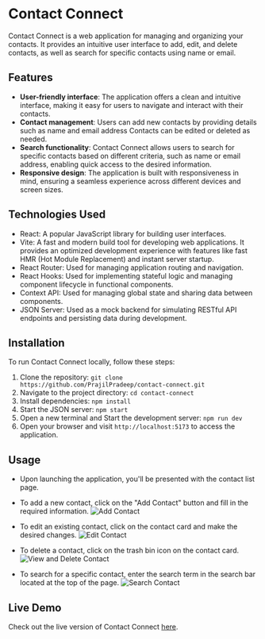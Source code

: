 # Contact Connect

Contact Connect is a web application for managing and organizing your contacts. It provides an intuitive user interface to add, edit, and delete contacts, as well as search for specific contacts using name or email.

## Features

- **User-friendly interface**: The application offers a clean and intuitive interface, making it easy for users to navigate and interact with their contacts.
- **Contact management**: Users can add new contacts by providing details such as name and email address Contacts can be edited or deleted as needed.
- **Search functionality**: Contact Connect allows users to search for specific contacts based on different criteria, such as name or email address, enabling quick access to the desired information.
- **Responsive design**: The application is built with responsiveness in mind, ensuring a seamless experience across different devices and screen sizes.

## Technologies Used

-   React: A popular JavaScript library for building user interfaces.
- Vite: A fast and modern build tool for developing web applications. It provides an optimized development experience with features like fast HMR (Hot Module Replacement) and instant server startup.
-   React Router: Used for managing application routing and navigation.
-   React Hooks: Used for implementing stateful logic and managing component lifecycle in functional components.
-   Context API: Used for managing global state and sharing data between components.
-   JSON Server: Used as a mock backend for simulating RESTful API endpoints and persisting data during development.

## Installation

To run Contact Connect locally, follow these steps:

1. Clone the repository: `git clone https://github.com/PrajilPradeep/contact-connect.git`
2. Navigate to the project directory: `cd contact-connect`
3. Install dependencies: `npm install`
4. Start the JSON server: `npm start`
5. Open a new terminal and Start the development server: `npm run dev`
6. Open your browser and visit `http://localhost:5173` to access the application.

## Usage

- Upon launching the application, you'll be presented with the contact list page.
- To add a new contact, click on the "Add Contact" button and fill in the required information.
![Add Contact](https://github.com/PrajilPradeep/contact-connect/assets/93212835/e9db889f-918f-4290-978d-a945cf9035d3)

- To edit an existing contact, click on the contact card and make the desired changes.
![Edit Contact](https://github.com/PrajilPradeep/contact-connect/assets/93212835/b4ebfc0b-3534-487e-a463-5b087149642e)
- To delete a contact, click on the trash bin icon on the contact card.
![View and Delete Contact](https://github.com/PrajilPradeep/contact-connect/assets/93212835/34b541aa-0e1e-4100-b685-3c66dd19a0c8)
- To search for a specific contact, enter the search term in the search bar located at the top of the page.
![Search Contact](https://github.com/PrajilPradeep/contact-connect/assets/93212835/b63b968b-1fe7-4f34-b307-455e95e176f3)

## Live Demo

Check out the live version of Contact Connect [here](https://646bc91ba06d5a2aaea318b1--eloquent-biscochitos-42592b.netlify.app/).
